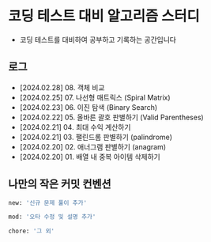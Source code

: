 # 코딩 테스트 대비 알고리즘 스터디
- 코딩 테스트를 대비하여 공부하고 기록하는 공간입니다

## 로그
- [2024.02.28] 08. 객체 비교
- [2024.02.25] 07. 나선형 매트릭스 (Spiral Matrix)
- [2024.02.23] 06. 이진 탐색 (Binary Search)
- [2024.02.22] 05. 올바른 괄호 판별하기 (Valid Parentheses)
- [2024.02.21] 04. 최대 수익 계산하기
- [2024.02.21] 03. 팰린드롬 판별하기 (palindrome)
- [2024.02.20] 02. 애너그램 판별하기 (anagram)
- [2024.02.20] 01. 배열 내 중복 아이템 삭제하기

## 나만의 작은 커밋 컨벤션
```bash
new: '신규 문제 풀이 추가'

mod: '오타 수정 및 설명 추가'

chore: '그 외'
```


